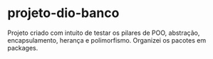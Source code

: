 # projeto-dio-banco
Projeto criado com intuito de testar os pilares de POO, abstração, encapsulamento, herança e polimorfismo. Organizei os pacotes em packages. 
